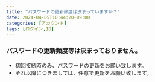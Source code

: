```yaml
---
title: "パスワードの更新頻度は決まっていますか？"
date: 2024-04-05T10:44:20+09:00
categories: [アカウント]
tags: [ログイン,ID]
---
```


### パスワードの更新頻度等は決まっておりません。

* 初回接続時のみ、パスワードの更新をお願い致します。
* それ以降につきましては、任意で更新をお願い致します。
